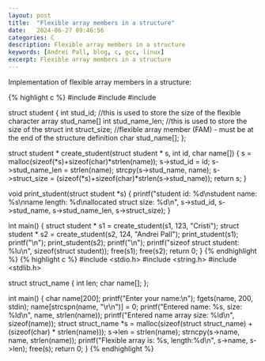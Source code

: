 ```yaml
---
layout: post
title:  "Flexible array members in a structure"
date:   2024-06-27 09:46:56
categories: C
description: Flexible array members in a structure
keywords: [Andrei Pall, blog, c, gcc, linux]
excerpt: Flexible array members in a structure
---
```

<p>Implementation of flexible array members in a structure:</p>
{% highlight c %}
#include <stdio.h>
#include <stdlib.h>
#include <string.h>

struct student
{
    int stud_id;
    //this is used to store the size of the flexible character array stud_name[]
    int stud_name_len;
    //this is used to store the size of the struct
    int struct_size;
    //flexible array member (FAM) - must be at the end of the structure definition
    char stud_name[];
};

struct student * create_student(struct student * s, int id, char name[])
{
    s = malloc(sizeof(*s)+sizeof(char)*strlen(name));
    s->stud_id = id;
    s->stud_name_len = strlen(name);
    strcpy(s->stud_name, name);
    s->struct_size = (sizeof(*s)+sizeof(char)*strlen(s->stud_name));
    return s;
}

void print_student(struct student *s)
{
    printf("student id: %d\nstudent name: %s\nname length: %d\nallocated struct size: %d\n", s->stud_id, s->stud_name, s->stud_name_len, s->struct_size);
}

int main()
{
    struct student * s1 = create_student(s1, 123, "Cristi");
    struct student * s2 = create_student(s2, 124, "Andrei Pall");
    print_student(s1);
    printf("\n");
    print_student(s2);
    printf("\n");
    printf("sizeof struct student: %lu\n", sizeof(struct student));
    free(s1);
    free(s2);
    return 0;
}
{% endhighlight %}
{% highlight c %}
#include <stdio.h>
#include <string.h>
#include <stdlib.h>

struct struct_name
{
    int len;
    char name[];
};

int main()
{
    char name[200];
    printf("Enter your name:\n");
    fgets(name, 200, stdin);
    name[strcspn(name, "\r\n")] = 0;
    printf("Entered name: %s, size: %ld\n", name, strlen(name));
    printf("Entered name array size: %ld\n", sizeof(name));
    struct struct_name *s = malloc(sizeof(struct struct_name) + (sizeof(char) * strlen(name)));
    s->len = strlen(name);
    strncpy(s->name, name, strlen(name));
    printf("Flexible array is: %s, length:%d\n", s->name, s->len);
    free(s);
    return 0;
}
{% endhighlight %}
